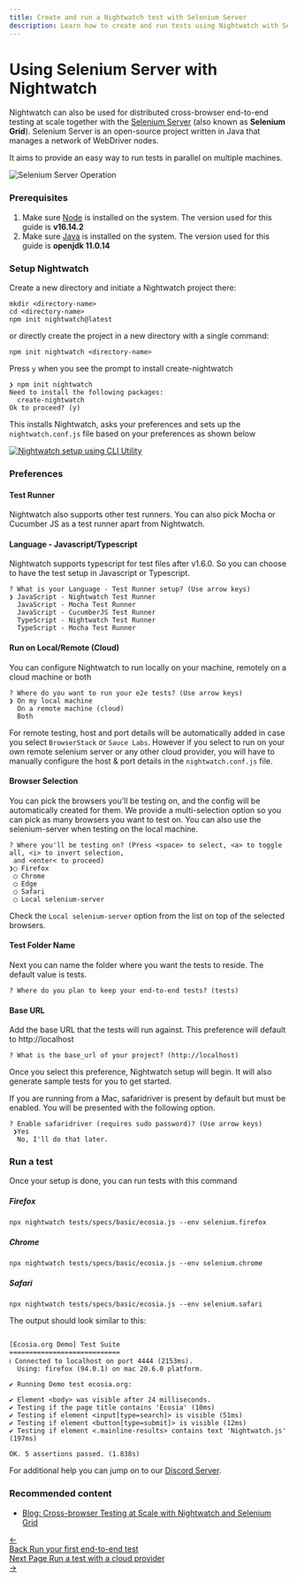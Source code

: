 ```yaml
---
title: Create and run a Nightwatch test with Selenium Server
description: Learn how to create and run tests using Nightwatch with Selenium Server
---
```


<div class="page-header"><h1>Using Selenium Server with Nightwatch</h1></div>

Nightwatch can also be used for distributed cross-browser end-to-end testing at scale together with the [Selenium Server][13] (also known as **Selenium Grid**). Selenium Server is an open-source project written in Java that manages a network of WebDriver nodes.

It aims to provide an easy way to run tests in parallel on multiple machines.

![Selenium Server Operation][image-2]

### Prerequisites
1. Make sure [Node][1] is installed on the system. The version used for this guide is **v16.14.2**
2. Make sure [Java][11] is installed on the system. The version used for this guide is **openjdk 11.0.14**

### Setup Nightwatch
Create a new directory and initiate a Nightwatch project there:

<div class="hide-indicator"><pre><code class="language-bash">mkdir &#60;directory-name&#62;
cd &#60;directory-name&#62;
npm init nightwatch@latest</code></pre></div>

or directly create the project in a new directory with a single command:

<pre><code class="language-bash">npm init nightwatch &#60;directory-name&#62;</code></pre>

Press `y` when you see the prompt to install create-nightwatch

<pre class="hide-indicator"><code class="language-bash">❯ npm init nightwatch
Need to install the following packages:
  create-nightwatch
Ok to proceed? (y)</code></pre>

This installs Nightwatch, asks your preferences and sets up the `nightwatch.conf.js` file based on your preferences as shown below

<a href="https://user-images.githubusercontent.com/39924567/174841680-59664ff6-da2d-44a3-a1df-52d22c69b1e2.gif"><img alt="Nightwatch setup using CLI Utility" src="https://user-images.githubusercontent.com/39924567/174841680-59664ff6-da2d-44a3-a1df-52d22c69b1e2.gif" class="img-with-dropshadow"></a>

### Preferences
  
#### Test Runner

Nightwatch also supports other test runners. You can also pick Mocha or Cucumber JS as a test runner apart from Nightwatch.

#### Language - Javascript/Typescript

Nightwatch supports typescript for test files after v1.6.0. So you can choose to have the test setup in Javascript or Typescript.

<pre class="hide-indicator language-bash"><code>? What is your Language - Test Runner setup? (Use arrow keys)
❯ JavaScript - Nightwatch Test Runner
  JavaScript - Mocha Test Runner
  JavaScript - CucumberJS Test Runner
  TypeScript - Nightwatch Test Runner
  TypeScript - Mocha Test Runner</code></pre>

#### Run on Local/Remote (Cloud)

You can configure Nightwatch to run locally on your machine, remotely on a cloud machine or both

<pre class="hide-indicator language-bash"><code>? Where do you want to run your e2e tests? (Use arrow keys)
❯ On my local machine
  On a remote machine (cloud)
  Both</code></pre>

For remote testing, host and port details will be automatically added in case you select `BrowserStack` or `Sauce Labs`. However if you select to run on your own remote selenium server or any other cloud provider, you will have to manually configure the host & port details in the `nightwatch.conf.js` file. 

#### Browser Selection

You can pick the browsers you'll be testing on, and the config will be automatically created for them. We provide a multi-selection option so you can pick as many browsers you want to test on. You can also use the selenium-server when testing on the local machine.


<pre class="hide-indicator language-bash"><code>? Where you'll be testing on? (Press &#60;space&#62; to select, &#60;a&#62; to toggle all, &#60;i&#62; to invert selection,
 and &#60;enter&#60; to proceed)
❯◯ Firefox
 ◯ Chrome
 ◯ Edge
 ◯ Safari
 ◯ Local selenium-server</code></pre>

 Check the `Local selenium-server` option from the list on top of the selected browsers.

#### Test Folder Name

Next you can name the folder where you want the tests to reside. The default value is tests.

<pre class="hide-indicator language-bash"><code>? Where do you plan to keep your end-to-end tests? (tests)</code></pre>

#### Base URL

Add the base URL that the tests will run against. This preference will default to http://localhost

<pre class="hide-indicator language-bash"><code>? What is the base_url of your project? (http://localhost)</code></pre>

Once you select this preference, Nightwatch setup will begin. It will also generate sample tests for you to get started. 

If you are running from a Mac, safaridriver is present by default but must be enabled. You will be presented with the following option.

<pre class="hide-indicator language-bash"><code>? Enable safaridriver (requires sudo password)? (Use arrow keys)
 ❯Yes
  No, I'll do that later.</code></pre>

### Run a test

Once your setup is done, you can run tests with this command

##### Firefox
<pre><code class="language-bash">npx nightwatch tests/specs/basic/ecosia.js --env selenium.firefox</code></pre>

##### Chrome
<pre><code class="language-bash">npx nightwatch tests/specs/basic/ecosia.js --env selenium.chrome</code></pre>

##### Safari
<pre><code class="language-bash">npx nightwatch tests/specs/basic/ecosia.js --env selenium.safari</code></pre>

The output should look similar to this:

<pre class="hide-indicator language-bash"><code>
[Ecosia.org Demo] Test Suite
============================
ℹ Connected to localhost on port 4444 (2153ms).
  Using: firefox (94.0.1) on mac 20.6.0 platform.

✔ Running Demo test ecosia.org:

✔ Element &lt;body&gt; was visible after 24 milliseconds.
✔ Testing if the page title contains 'Ecosia' (10ms)
✔ Testing if element &lt;input[type=search]&gt; is visible (51ms)
✔ Testing if element &lt;button[type=submit]&gt; is visible (12ms)
✔ Testing if element &lt;.mainline-results&gt; contains text 'Nightwatch.js' (197ms)

OK. 5 assertions passed. (1.838s)
</code></pre>


<div class="alert alert-info">
For additional help you can jump on to our <a href="https://discord.gg/SN8Da2X">Discord Server</a>.
</div>

[1]:    https://nodejs.org/
[2]:    https://nodejs.org/
[3]:    https://npmjs.com
[4]:    https://www.npmjs.com/package/geckodriver
[5]:    https://github.com/mozilla/geckodriver/releases
[6]:    https://www.npmjs.com/package/chromedriver
[7]:    https://chromedriver.chromium.org/downloads
[8]:    https://docs.microsoft.com/en-us/microsoft-edge/webdriver-chromium/?tabs=c-sharp#download-microsoft-edge-driver
[9]:    https://developer.apple.com/documentation/webkit/about_webdriver_for_safari/
[10]:   https://selenium.dev/documentation/en/grid/
[11]:   https://www.java.com/en/
[12]:   https://www.npmjs.com/package/selenium-server
[13]:   https://github.com/SeleniumHQ/selenium/releases

[image-2]:  /img/operation-cloud.png

### Recommended content
- [Blog: Cross-browser Testing at Scale with Nightwatch and Selenium Grid](https://nightwatchjs.org/blog/cross-browser-testing-at-scale-with-nightwatch-and-selenium-grid/)


<div class="doc-pagination pt-40">
  <div class="previous">
    <a href="/guide/quickstarts/create-and-run-a-nightwatch-test.html">
      <span>←</span>
        <div class="d-flex flex-column">
          <span class="smallT">Back</span>
          <span class="bigT">Run your first end-to-end test</span>
        </div>
    </a>
  </div>
  <div class="next">
    <a href="/guide/quickstarts/create-and-run-a-test-with-cloud-providers.html">
        <div class="d-flex flex-column">
          <span class="smallT">Next Page</span>
          <span class="bigT">Run a test with a cloud provider</span>
        </div>
        <span>→</span>
    </a>
  </div>
</div>